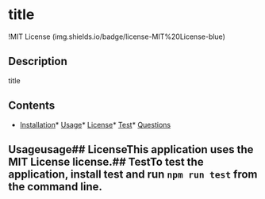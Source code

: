 # title
  !MIT License (img.shields.io/badge/license-MIT%20License-blue)
  ## Description
  title
  ## Contents
  * [Installation](#installation)* [Usage](#usage)* [License](#license)* [Test](#test)* [Questions](#questions)
  ## Usageusage## LicenseThis application uses the MIT License license.## TestTo test the application, install test and run `npm run test` from the command line.